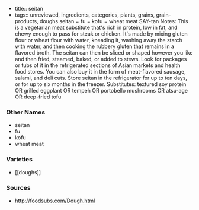 - title:: seitan
- tags:: unreviewed, ingredients, categories, plants, grains, grain-products, doughs
seitan = fu = kofu = wheat meat SAY-tan Notes: This is a vegetarian meat substitute that's rich in protein, low in fat, and chewy enough to pass for steak or chicken. It's made by mixing gluten flour or wheat flour with water, kneading it, washing away the starch with water, and then cooking the rubbery gluten that remains in a flavored broth. The seitan can then be sliced or shaped however you like and then fried, steamed, baked, or added to stews. Look for packages or tubs of it in the refrigerated sections of Asian markets and health food stores. You can also buy it in the form of meat-flavored sausage, salami, and deli cuts. Store seitan in the refrigerator for up to ten days, or for up to six months in the freezer. Substitutes: textured soy protein OR grilled eggplant OR tempeh OR portobello mushrooms OR atsu-age OR deep-fried tofu

### Other Names

* seitan
* fu
* kofu
* wheat meat

### Varieties

* [[doughs]]

### Sources
* http://foodsubs.com/Dough.html
